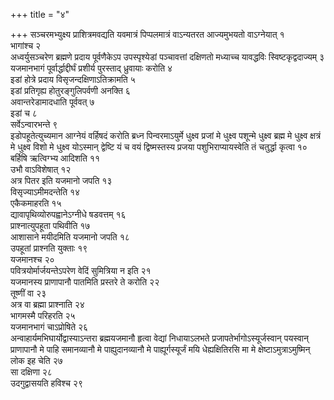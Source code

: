 +++
title = "४"

+++
सञ्चरमभ्युक्ष्य प्राशित्रमवद्यति यवमात्रं पिप्पलमात्रं वाऽन्यतरत आज्यमुभयतो वाऽग्नेयात् १  
भागांश्च २  
अध्वर्युसञ्चरेण ब्रह्मणे प्रदाय पूर्वणैकेऽप उपस्पृश्येडां पञ्चावत्तां दक्षिणतो मध्याच्च यावद्धविः स्विष्टकृद्वदाज्यम् ३  
यजमानभागं पूर्वार्द्धाद्दीर्घं प्रशीर्य पुरस्ताद् ध्रुवायाः करोति ४  
इडां होत्रे प्रदाय विसृजन्दक्षिणाऽतिक्रामति ५  
इडां प्रतिगृह्य होतुरङ्गुलिपर्वणी अनक्ति ६  
अवान्तरेडामादधाति पूर्ववत् ७  
इडां च ८  
सर्वेऽन्वारभन्ते ९  
इडोपहूतेत्युच्यमान आग्नेयं वर्हिषदं करोति ब्रध्न पिन्वरमाऽयुर्मे धुक्ष्व प्रजां मे धुक्ष्व पशून्मे धुक्ष्व ब्रह्म मे धुक्ष्व क्षत्रं मे धुक्ष्व विशो मे धुक्ष्व योऽस्मान् द्वेष्टि यं च वयं द्विष्मस्तस्य प्रजया पशुभिराप्यायस्वेति तं चतुर्द्धा कृत्वा १०  
बर्हिषि ऋत्विग्भ्य आदिशति ११  
उभौ वाऽविशेषात् १२  
अत्र पितर इति यजमानो जपति १३  
विसृज्याऽमीमदन्तेति १४  
एकैकमाहरति १५  
द्यावापृथिव्योरुपह्वानेऽग्नीधे षडवत्तम् १६  
प्राश्नात्युपहूता पथिवीति १७  
आशासाने मयीदमिति यजमानो जपति १८  
उपहूतां प्राश्नति युक्ताः १९  
यजमानश्च २०  
पवित्रयोर्मार्जयन्तेऽपरेण वेदिं सुमित्रिया न इति २१  
यजमानस्य प्राणापानौ पातमिति प्रस्तरे ते करोति २२  
तूष्णीं वा २३  
अत्र वा ब्रह्मा प्राश्नाति २४  
भागमस्मै परिहरति २५  
यजमानभागं चाऽप्रोषिते २६  
अन्वाहार्यमभिघार्योद्वास्याऽन्तरा ब्रह्मयजमानौ हृत्वा वेद्यां निधायाऽलभते प्रजापतेर्भागोऽस्यूर्जस्वान् पयस्वान् प्राणापानौ मे पाहि समानव्यानौ मे पाह्युदानव्यानौ मे पाह्यूर्गस्यूर्जं मयि धेह्यक्षितिरसि मा मे क्षेष्टाऽमुत्राऽमुष्मिन् लोक इह चेति २७  
सा दक्षिणा २८  
उदगुद्वासयति हविश्च २९  
